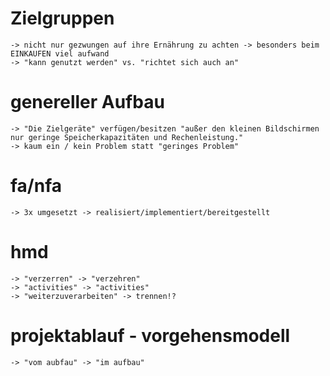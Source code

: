 # Zielgruppen
	-> nicht nur gezwungen auf ihre Ernährung zu achten -> besonders beim EINKAUFEN viel aufwand
	-> "kann genutzt werden" vs. "richtet sich auch an"

# genereller Aufbau
	-> "Die Zielgeräte" verfügen/besitzen "außer den kleinen Bildschirmen nur geringe Speicherkapazitäten und Rechenleistung."
	-> kaum ein / kein Problem statt "geringes Problem"

# fa/nfa
	-> 3x umgesetzt -> realisiert/implementiert/bereitgestellt

# hmd
	-> "verzerren" -> "verzehren"
	-> "activities" -> "activities"
	-> "weiterzuverarbeiten" -> trennen!?

# projektablauf - vorgehensmodell
	-> "vom aubfau" -> "im aufbau"